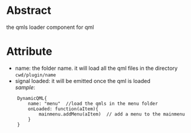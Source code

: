 # Abstract
the qmls loader component for qml  

# Attribute
* name: the folder name. it will load all the qml files in the directory `cwd/plugin/name`  
* signal loaded: it will be emitted once the qml is loaded  
_sample_:  
```
    DynamicQML{
        name: "menu"  //load the qmls in the menu folder
        onLoaded: function(aItem){
            mainmenu.addMenu(aItem)  // add a menu to the mainmenu
        }
    }
```  
</br>
